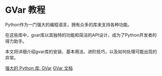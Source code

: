 # GVar 教程

<show-structure depth="3"/>

Python作为一门强大的编程语言，拥有众多的库来支持各种功能。

在这些库中，gvar库以其独特的功能和简洁的API设计，成为了Python开发者的得力助手。

本文将详细介绍gvar库的安装、基本用法、进阶技巧，以及如何处理可能出现的异常。

<seealso>
<category ref="ref_docs">
    <a href="https://mp.weixin.qq.com/s/VyW6HATBZWYl038ZO-OCsg">强大的 Python 库: GVar</a>
    <a href="https://gvar.readthedocs.io">GVar 文档</a>
</category>
<category ref="ref_github">
</category>
<category ref="ref_issues">
</category>
<category ref="ref_hf">
</category>
<category ref="ref_ms">
</category>
</seealso>

